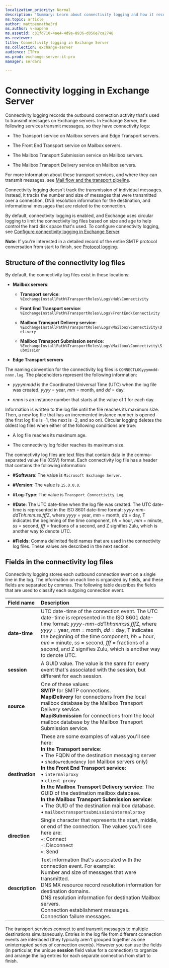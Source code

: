 ```yaml
---
localization_priority: Normal
description: 'Summary: Learn about connectivity logging and how it records outbound connection activity for transmitting messages in Exchange Server 2016 or Exchange Server 2019.'
ms.topic: article
author: mattpennathe3rd
ms.author: v-mapenn
ms.assetid: c31fd710-4ae4-4d9a-8936-d056e7ca2748
ms.reviewer: 
title: Connectivity logging in Exchange Server
ms.collection: exchange-server
audience: ITPro
ms.prod: exchange-server-it-pro
manager: serdars

---
```


# Connectivity logging in Exchange Server

Connectivity logging records the outbound connection activity that's used to transmit messages on Exchange servers. In Exchange Server, the following services transmit messages, so they have connectivity logs:

- The Transport service on Mailbox servers and Edge Transport servers.

- The Front End Transport service on Mailbox servers.

- The Mailbox Transport Submission service on Mailbox servers.

- The Mailbox Transport Delivery service on Mailbox servers.

For more information about these transport services, and where they can transmit messages, see [Mail flow and the transport pipeline](../../mail-flow/mail-flow.md).

 Connectivity logging doesn't track the transmission of individual messages. Instead, it tracks the number and size of messages that were transmitted over a connection, DNS resolution information for the destination, and informational messages that are related to the connection.

By default, connectivity logging is enabled, and Exchange uses circular logging to limit the connectivity log files based on size and age to help control the hard disk space that's used. To configure connectivity logging, see [Configure connectivity logging in Exchange Server](configure-connectivity-logging.md).

 **Note**: If you're interested in a detailed record of the entire SMTP protocol conversation from start to finish, see [Protocol logging](../../mail-flow/connectors/protocol-logging.md).

## Structure of the connectivity log files
<a name="Structure"> </a>

By default, the connectivity log files exist in these locations:

- **Mailbox servers**:

  - **Transport service**: `%ExchangeInstallPath%TransportRoles\Logs\Hub\Connectivity`

  - **Front End Transport service**: `%ExchangeInstallPath%TransportRoles\Logs\FrontEnd\Connectivity`

  - **Mailbox Transport Delivery service**: `%ExchangeInstallPath%TransportRoles\Logs\Mailbox\Connectivity\Delivery`

  - **Mailbox Transport Submission service**: `%ExchangeInstallPath%TransportRoles\Logs\Mailbox\Connectivity\Submission`

- **Edge Transport servers**

The naming convention for the connectivity log files is `CONNECTLOGyyymmdd-nnnn.log`. The placeholders represent the following information:

- _yyyymmdd_ is the Coordinated Universal Time (UTC) when the log file was created. _yyyy_ = year, _mm_ = month, and _dd_ = day.

- _nnnn_ is an instance number that starts at the value of 1 for each day.

Information is written to the log file until the file reaches its maximum size. Then, a new log file that has an incremented instance number is opened (the first log file is -1, the next is -2, and so on). Circular logging deletes the oldest log files when either of the following conditions are true:

- A log file reaches its maximum age.

- The connectivity log folder reaches its maximum size.

The connectivity log files are text files that contain data in the comma-separated value file (CSV) format. Each connectivity log file has a header that contains the following information:

- **#Software**: The value is `Microsoft Exchange Server`.

- **#Version**: The value is `15.0.0.0`.

- **#Log-Type**: The value is `Transport Connectivity Log`.

- **#Date**: The UTC date-time when the log file was created. The UTC date-time is represented in the ISO 8601 date-time format: *yyyy-mm-dd*T*hh:mm:ss.fff*Z, where _yyyy_ = year, _mm_ = month, _dd_ = day, T indicates the beginning of the time component, _hh_ = hour, _mm_ = minute, _ss_ = second, _fff_ = fractions of a second, and Z signifies Zulu, which is another way to denote UTC.

- **#Fields**: Comma delimited field names that are used in the connectivity log files. These values are described in the next section.

## Fields in the connectivity log files
<a name="Info"> </a>

Connectivity logging stores each outbound connection event on a single line in the log. The information on each line is organized by fields, and these fields are separated by commas. The following table describes the fields that are used to classify each outgoing connection event.

|**Field name**|**Description**|
|:-----|:-----|
|**date-time**|UTC date-time of the connection event. The UTC date-time is represented in the ISO 8601 date-time format: *yyyy-mm-dd*T*hh:mm:ss.fff*Z, where _yyyy_ = year, _mm_ = month, _dd_ = day, T indicates the beginning of the time component, _hh_ = hour, _mm_ = minute, _ss_ = second, _fff_ = fractions of a second, and Z signifies Zulu, which is another way to denote UTC.|
|**session**|A GUID value. The value is the same for every event that's associated with the session, but different for each session.|
|**source**|One of these values:  <br/> **SMTP** for SMTP connections.  <br/> **MapiDelivery** for connections from the local mailbox database by the Mailbox Transport Delivery service.  <br/> **MapiSubmission** for connections from the local mailbox database by the Mailbox Transport Submission service.|
|**destination**|These are some examples of values you'll see here:  <br/> **In the Transport service**:  <br/> • The FQDN of the destination messaging server  <br/> • `shadowredundancy` (on Mailbox servers only)  <br/> **In the Front End Transport service**:  <br/> • `internalproxy` <br/> • `client proxy` <br/> **In the Mailbox Transport Delivery service**: The GUID of the destination mailbox database.  <br/> **In the Mailbox Transport Submission service**:  <br/> • The GUID of the destination mailbox database.  <br/> • `mailboxtransportsubmissioninternalproxy`|
|**direction**|Single character that represents the start, middle, or end of the connection. The values you'll see here are:  <br/> `+`: Connect  <br/> `-`: Disconnect  <br/> `>`: Send|
|**description**|Text information that's associated with the connection event. For example:  <br/> Number and size of messages that were transmitted.  <br/> DNS MX resource record resolution information for destination domains.  <br/> DNS resolution information for destination Mailbox servers.  <br/> Connection establishment messages.  <br/> Connection failure messages.|

The transport services connect to and transmit messages to multiple destinations simultaneously. Entries in the log file from different connection events are interlaced (they typically aren't grouped together as one uninterrupted series of connection events). However you can use the fields (in particular, the unique **session** field value for a connection) to organize and arrange the log entries for each separate connection from start to finish.
